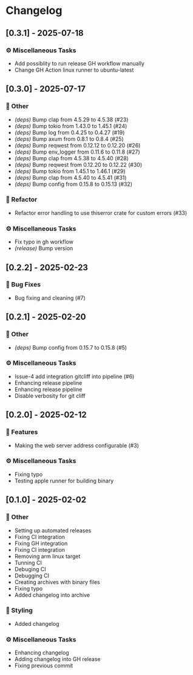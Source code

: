 # Changelog

## [0.3.1] - 2025-07-18

### ⚙️ Miscellaneous Tasks

- Add possiblity to run release GH workflow manually
- Change GH Action linux runner to ubuntu-latest

## [0.3.0] - 2025-07-17

### 💼 Other

- *(deps)* Bump clap from 4.5.29 to 4.5.38 (#23)
- *(deps)* Bump tokio from 1.43.0 to 1.45.1 (#24)
- *(deps)* Bump log from 0.4.25 to 0.4.27 (#19)
- *(deps)* Bump axum from 0.8.1 to 0.8.4 (#25)
- *(deps)* Bump reqwest from 0.12.12 to 0.12.20 (#26)
- *(deps)* Bump env_logger from 0.11.6 to 0.11.8 (#27)
- *(deps)* Bump clap from 4.5.38 to 4.5.40 (#28)
- *(deps)* Bump reqwest from 0.12.20 to 0.12.22 (#30)
- *(deps)* Bump tokio from 1.45.1 to 1.46.1 (#29)
- *(deps)* Bump clap from 4.5.40 to 4.5.41 (#31)
- *(deps)* Bump config from 0.15.8 to 0.15.13 (#32)

### 🚜 Refactor

- Refactor error handling to use thiserror crate for custom errors (#33)

### ⚙️ Miscellaneous Tasks

- Fix typo in gh workflow
- *(release)* Bump version

## [0.2.2] - 2025-02-23

### 🐛 Bug Fixes

- Bug fixing and cleaning (#7)

## [0.2.1] - 2025-02-20

### 💼 Other

- *(deps)* Bump config from 0.15.7 to 0.15.8 (#5)

### ⚙️ Miscellaneous Tasks

- Issue-4 add integration gitcliff into pipeline (#6)
- Enhancing release pipeline
- Enhancing release pipeline
- Disable verbosity for git cliff

## [0.2.0] - 2025-02-12

### 🚀 Features

- Making the web server address configurable (#3)

### ⚙️ Miscellaneous Tasks

- Fixing typo
- Testing apple runner for building binary

## [0.1.0] - 2025-02-02

### 💼 Other

- Setting up automated releases
- Fixing CI integration
- Fixing GH integration
- Fixing CI integration
- Removing arm linux target
- Tunning CI
- Debuging CI
- Debugging CI
- Creating archives with binary files
- Fixing typo
- Added changelog into archive

### 🎨 Styling

- Added changelog

### ⚙️ Miscellaneous Tasks

- Enhancing changelog
- Adding changelog into GH release
- Fixing previous commit

<!-- generated by git-cliff -->
